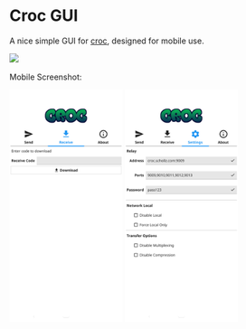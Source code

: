 # Croc GUI

A nice simple GUI for [croc](https://github.com/schollz/croc), designed for
mobile use.

[<img height=80 src="https://fdroid.gitlab.io/artwork/badge/get-it-on.png">](https://f-droid.org/en/packages/com.github.howeyc.crocgui/)

Mobile Screenshot:

[<img width=200 alt="mobile screenshot 1" src="metadata/en-US/images/phoneScreenshots/1.png?raw=true">](metadata/en-US/images/phoneScreenshots/1.png?raw=true)
[<img width=200 alt="mobile screenshot 2" src="metadata/en-US/images/phoneScreenshots/2.png?raw=true">](metadata/en-US/images/phoneScreenshots/2.png?raw=true)
